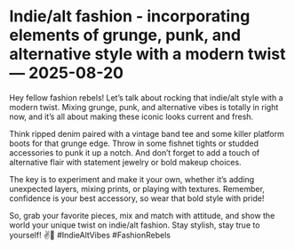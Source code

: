 # Indie/alt fashion - incorporating elements of grunge, punk, and alternative style with a modern twist — 2025-08-20

Hey fellow fashion rebels! Let’s talk about rocking that indie/alt style with a modern twist. Mixing grunge, punk, and alternative vibes is totally in right now, and it’s all about making these iconic looks current and fresh.

Think ripped denim paired with a vintage band tee and some killer platform boots for that grunge edge. Throw in some fishnet tights or studded accessories to punk it up a notch. And don’t forget to add a touch of alternative flair with statement jewelry or bold makeup choices.

The key is to experiment and make it your own, whether it’s adding unexpected layers, mixing prints, or playing with textures. Remember, confidence is your best accessory, so wear that bold style with pride!

So, grab your favorite pieces, mix and match with attitude, and show the world your unique twist on indie/alt fashion. Stay stylish, stay true to yourself! ✌️🖤 #IndieAltVibes #FashionRebels